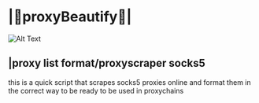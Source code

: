 # |🍁proxyBeautify🍁|

![Alt Text](https://media.giphy.com/media/UqxVRm1IaaIGk/giphy.gif)

## |proxy list format/proxyscraper socks5

this is a quick script that scrapes socks5 proxies online and format them in the correct way to be ready to be used in proxychains